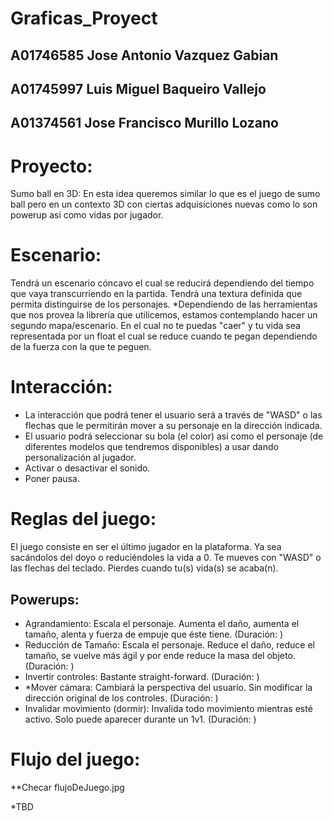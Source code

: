 # Graficas_Proyect
## A01746585 Jose Antonio Vazquez Gabian
## A01745997 Luis Miguel Baqueiro Vallejo
## A01374561 Jose Francisco Murillo Lozano

# Proyecto:

Sumo ball en 3D: En esta idea queremos similar lo que es el juego de sumo ball pero en un contexto 3D con ciertas adquisiciones nuevas como lo son powerup asi como vidas por jugador.

# Escenario:

Tendrá un escenario cóncavo el cual se reducirá dependiendo del tiempo que vaya transcurriendo en la partida. Tendrá una textura definida que permita distinguirse de los personajes.
*Dependiendo de las herramientas que nos provea la librería que utilicemos, estamos contemplando hacer un segundo mapa/escenario. En el cual no te puedas "caer" y tu vida sea representada por un float el cual se reduce cuando te pegan dependiendo de la fuerza con la que te peguen.

# Interacción:

- La interacción que podrá tener el usuario será a través de "WASD" o las flechas que le permitirán mover a su personaje en la dirección indicada.
- El usuario podrá seleccionar su bola (el color) así como el personaje (de diferentes modelos que tendremos disponibles) a usar dando personalización al jugador.
- Activar o desactivar el sonido.
- Poner pausa.

# Reglas del juego:

El juego consiste en ser el último jugador en la plataforma.
Ya sea sacándolos del doyo o reduciéndoles la vida a 0.
Te mueves con "WASD" o las flechas del teclado.
Pierdes cuando tu(s) vida(s) se acaba(n).

## Powerups:
- Agrandamiento: Escala el personaje. Aumenta el daño, aumenta el tamaño, alenta y fuerza de empuje que éste tiene. (Duración: )
- Reducción de Tamaño: Escala el personaje. Reduce el daño, reduce el tamaño, se vuelve más ágil y por ende reduce la masa del objeto. (Duración: )
- Invertir controles: Bastante straight-forward. (Duración: )
- *Mover cámara: Cambiará la perspectiva del usuario. Sin modificar la dirección original de los controles. (Duración: )
- Invalidar movimiento (dormir): Invalida todo movimiento mientras esté activo. Solo puede aparecer durante un 1v1. (Duración: )

# Flujo del juego:

**Checar flujoDeJuego.jpg


*TBD